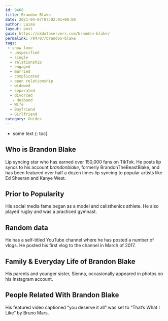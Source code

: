 ```yaml
---
id: 9468
title: Brandon Blake
date: 2021-04-07T07:02:01+00:00
author: Laima
layout: post
guid: https://ukdataservers.com/brandon-blake/
permalink: /04/07/brandon-blake
tags:
 - show love
  - unspecified
  - single
  - relationship
  - engaged
  - married
  - complicated
  - open relationship
  - widowed
  - separated
  - divorced
   - Husband
  - Wife
  - Boyfriend
  - Girlfriend
category: Guides
---
```


* some text
{: toc}


## Who is Brandon Blake
                  
                  
                  
Lip syncing star who has earned over 150,000 fans on TikTok. He posts lip syncs to his account _brandonblake_, formerly BrandonTheBeastBlake, and has been featured over half a dozen times lip syncing to popular artists like Ed Sheeran and Kanye West. 
                  
              
            
              
            
                
                
                
## Prior to Popularity
                  
                  
                  
His social media fame began as a model and calisthenics athlete. He also played rugby and was a practiced gymnast. 
                  
              
            
              
            
                
                
                
## Random data
                  
                  
                  
He has a self-titled YouTube channel where he has posted a number of vlogs. He posted his first vlog to the channel in March of 2017.  
                  
              
            
              
            
                
                
                
## Family & Everyday Life of Brandon Blake
                  
                  
                  
His parents and younger sister, Sienna, occasionally appeared in photos on his Instagram account. 
                  
              
            
              
            
                
                
                
## People Related With Brandon Blake
                  
                  
                  
His featured video captioned &#8220;you deserve it all&#8221; was set to &#8220;That&#8217;s What I Like&#8221; by Bruno Mars. 
                  
              
            
              
            
                
              
            
              
              
            
            
              
            
          
          
          